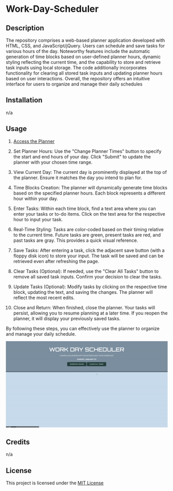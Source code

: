 # Work-Day-Scheduler

## Description

The repository comprises a web-based planner application developed with HTML, CSS, and JavaScript/jQuery. Users can schedule and save tasks for various hours of the day. Noteworthy features include the automatic generation of time blocks based on user-defined planner hours, dynamic styling reflecting the current time, and the capability to store and retrieve task inputs using local storage. The code additionally incorporates functionality for clearing all stored task inputs and updating planner hours based on user interactions. Overall, the repository offers an intuitive interface for users to organize and manage their daily schedules

## Installation

n/a

## Usage

1. [Access the Planner](https://ginjak.github.io/Work-Day-Scheduler/)

2. Set Planner Hours:
   Use the "Change Planner Times" button to specify the start and end hours of your day. Click "Submit" to update the planner with your chosen time range.

3. View Current Day:
   The current day is prominently displayed at the top of the planner. Ensure it matches the day you intend to plan for.

4. Time Blocks Creation:
   The planner will dynamically generate time blocks based on the specified planner hours. Each block represents a different hour within your day.

5. Enter Tasks:
   Within each time block, find a text area where you can enter your tasks or to-do items. Click on the text area for the respective hour to input your task.

6. Real-Time Styling:
   Tasks are color-coded based on their timing relative to the current time. Future tasks are green, present tasks are red, and past tasks are gray. This provides a quick visual reference.

7. Save Tasks:
   After entering a task, click the adjacent save button (with a floppy disk icon) to store your input. The task will be saved and can be retrieved even after refreshing the page.

8. Clear Tasks (Optional):
   If needed, use the "Clear All Tasks" button to remove all saved task inputs. Confirm your decision to clear the tasks.

9. Update Tasks (Optional):
   Modify tasks by clicking on the respective time block, updating the text, and saving the changes. The planner will reflect the most recent edits.

10. Close and Return:
    When finished, close the planner. Your tasks will persist, allowing you to resume planning at a later time. If you reopen the planner, it will display your previously saved tasks.

By following these steps, you can effectively use the planner to organize and manage your daily schedule.

![](/assets/images/printscreen.gif)

## Credits

n/a

## License

This project is licensed under the [MIT License](./LICENSE)
